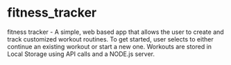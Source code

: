 # fitness_tracker
fitness tracker - 
A simple, web based app that allows the user to create and track customized workout routines.  To get started, user selects to either continue an existing workout or start a new one.  Workouts are stored in Local Storage using API calls and a NODE.js server.
